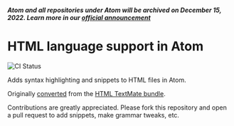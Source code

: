 ##### Atom and all repositories under Atom will be archived on December 15, 2022. Learn more in our [official announcement](https://github.blog/2022-06-08-sunsetting-atom/)
 # HTML language support in Atom
![CI Status](https://github.com/atom/language-html/actions/workflows/main.yml/badge.svg)

Adds syntax highlighting and snippets to HTML files in Atom.

Originally [converted](http://flight-manual.atom.io/hacking-atom/sections/converting-from-textmate)
from the [HTML TextMate bundle](https://github.com/textmate/html.tmbundle).

Contributions are greatly appreciated. Please fork this repository and open a
pull request to add snippets, make grammar tweaks, etc.
